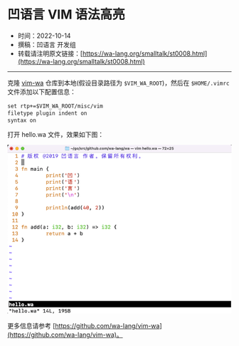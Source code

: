 # 凹语言 VIM 语法高亮

- 时间：2022-10-14
- 撰稿：凹语言 开发组
- 转载请注明原文链接：[https://wa-lang.org/smalltalk/st0008.html](https://wa-lang.org/smalltalk/st0008.html)

---

克隆 [vim-wa](https://github.com/wa-lang/vim-wa) 仓库到本地(假设目录路径为 `$VIM_WA_ROOT`)，然后在 `$HOME/.vimrc` 文件添加以下配置信息：

```
set rtp+=$VIM_WA_ROOT/misc/vim
filetype plugin indent on
syntax on
```

打开 hello.wa 文件，效果如下图：

![](/st0008.png)

更多信息请参考 [https://github.com/wa-lang/vim-wa](https://github.com/wa-lang/vim-wa)。
